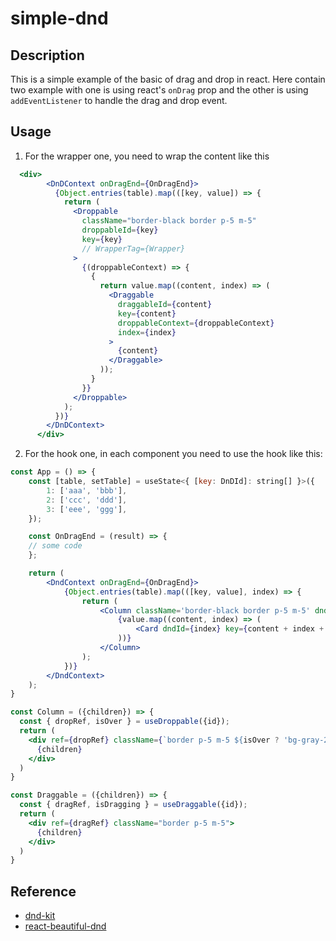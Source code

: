 # simple-dnd

## Description

This is a simple example of the basic of drag and drop in react. Here contain two example with one is using react's `onDrag` prop and the other is using `addEventListener` to handle the drag and drop event.

## Usage

1. For the wrapper one, you need to wrap the content like this

```jsx
  <div>
        <DnDContext onDragEnd={OnDragEnd}>
          {Object.entries(table).map(([key, value]) => {
            return (
              <Droppable
                className="border-black border p-5 m-5"
                droppableId={key}
                key={key}
                // WrapperTag={Wrapper}
              >
                {(droppableContext) => {
                  {
                    return value.map((content, index) => (
                      <Draggable
                        draggableId={content}
                        key={content}
                        droppableContext={droppableContext}
                        index={index}
                      >
                        {content}
                      </Draggable>
                    ));
                  }
                }}
              </Droppable>
            );
          })}
        </DnDContext>
      </div>
```

2. For the hook one, in each component you need to use the hook like this:

```jsx
const App = () => {
	const [table, setTable] = useState<{ [key: DnDId]: string[] }>({
		1: ['aaa', 'bbb'],
		2: ['ccc', 'ddd'],
		3: ['eee', 'ggg'],
	});

	const OnDragEnd = (result) => {
    // some code
	};

	return (
		<DndContext onDragEnd={OnDragEnd}>
			{Object.entries(table).map(([key, value], index) => {
				return (
					<Column className='border-black border p-5 m-5' dndId={key} key={index}>
						{value.map((content, index) => (
							<Card dndId={index} key={content + index + key}>{content}</Card>
						))}
					</Column>
				);
			})}
		</DndContext>
	);
}

const Column = ({children}) => {
  const { dropRef, isOver } = useDroppable({id});
  return (
    <div ref={dropRef} className={`border p-5 m-5 ${isOver ? 'bg-gray-200' : ''}`}>
      {children}
    </div>
  )
}

const Draggable = ({children}) => {
  const { dragRef, isDragging } = useDraggable({id});
  return (
    <div ref={dragRef} className="border p-5 m-5">
      {children}
    </div>
  )
}
```

## Reference

- [dnd-kit](https://github.com/clauderic/dnd-kit)
- [react-beautiful-dnd](https://github.com/atlassian/react-beautiful-dnd)
